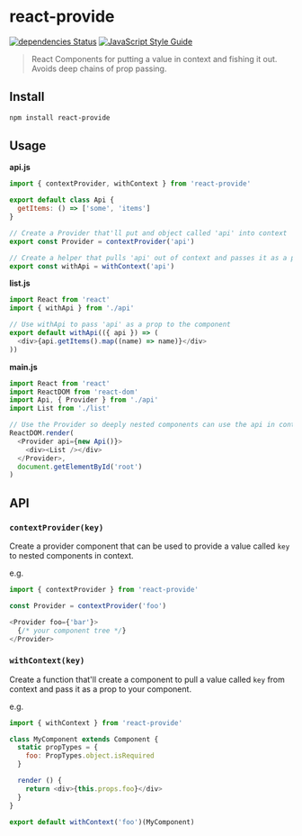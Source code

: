 # react-provide

[![dependencies Status](https://david-dm.org/tableflip/react-provide/status.svg)](https://david-dm.org/tableflip/react-provide) [![JavaScript Style Guide](https://img.shields.io/badge/code_style-standard-brightgreen.svg)](https://standardjs.com)

> React Components for putting a value in context and fishing it out. Avoids deep chains of prop passing.

## Install

```sh
npm install react-provide
```

## Usage

**api.js**

```js
import { contextProvider, withContext } from 'react-provide'

export default class Api {
  getItems: () => ['some', 'items']
}

// Create a Provider that'll put and object called 'api' into context
export const Provider = contextProvider('api')

// Create a helper that pulls 'api' out of context and passes it as a prop
export const withApi = withContext('api')
```

**list.js**

```js
import React from 'react'
import { withApi } from './api'

// Use withApi to pass 'api' as a prop to the component
export default withApi(({ api }) => (
  <div>{api.getItems().map((name) => name)}</div>
))
```

**main.js**

```js
import React from 'react'
import ReactDOM from 'react-dom'
import Api, { Provider } from './api'
import List from './list'

// Use the Provider so deeply nested components can use the api in context
ReactDOM.render(
  <Provider api={new Api()}>
    <div><List /></div>
  </Provider>,
  document.getElementById('root')
)
```

## API

### `contextProvider(key)`

Create a provider component that can be used to provide a value called `key` to nested components in context.

e.g.

```js
import { contextProvider } from 'react-provide'

const Provider = contextProvider('foo')

<Provider foo={'bar'}>
  {/* your component tree */}
</Provider>
```

### `withContext(key)`

Create a function that'll create a component to pull a value called `key` from context and pass it as a prop to your component.

e.g.

```js
import { withContext } from 'react-provide'

class MyComponent extends Component {
  static propTypes = {
    foo: PropTypes.object.isRequired
  }

  render () {
    return <div>{this.props.foo}</div>
  }
}

export default withContext('foo')(MyComponent)
```
